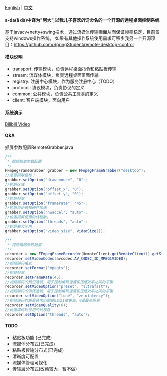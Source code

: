 [English](README.md) | [中文](README_zh.md)

#### a-da(ā dà)中译为"阿大",以我儿子喜欢的词命名的一个开源的远程桌面控制系统

基于javacv+netty+swing技术，通过流媒体传输画面从而保证帧率稳定，目前仅支持windows操作系统，
如果有其他操作系统使用需求可移步我另一个开源项目：https://github.com/SpringStudent/remote-desktop-control

#### 模块说明

* transport: 传输模块，负责远程桌面指令和粘贴板传输
* stream: 流媒体模块，负责远程桌面画面传输
* registry: 注册中心模块，作为服务注册中心（TODO）
* protocol: 协议模块，负责协议的定义
* common: 公共模块，负责公共工具类的定义
* client: 客户端模块，面向用户

#### 系统演示

[Bilibili Video](https://www.bilibili.com/video/BV1roDfYiEjg/)

#### Q&A

抓屏参数配置RemoteGrabber.java

```java
/**
 * 视频抓取参数配置
 */
FFmpegFrameGrabber grabber = new FFmpegFrameGrabber("desktop");
//是否抓取鼠标？
grabber.setOption("draw_mouse", "0");
//抓屏区域
grabber.setOption("offset_x", "0");
grabber.setOption("offset_y", "0");
//抓屏帧率
grabber.setOption("framerate", "45");
//抓屏自动选择硬件加速
grabber.setOption("hwaccel", "auto");
//设置抓屏使用的线程数。
grabber.setOption("threads", "auto");
//抓屏幕大小用
grabber.setOption("video_size", videoSize());

/**
 * 视频编码参数配置
 */
recorder = new FFmpegFrameRecorder(RemoteClient.getRemoteClient().getStreamServer() + "/receive?id=" + streamId, grabber.getImageWidth(), grabber.getImageHeight());
recorder.setVideoCodec(avcodec.AV_CODEC_ID_MPEG1VIDEO);
//视频编码格式
recorder.setFormat("mpegts");
//视频帧率
recorder.setFrameRate(45);
//视频编码的预设选项，用于控制编码速度和压缩效率之间的平衡
recorder.setVideoOption("preset", "ultrafast");
//视频编码的调优选项，用于控制编码速度和压缩效率之间的平衡
recorder.setVideoOption("tune", "zerolatency");
//视频编码的质量通常范围是0到21或更高，0是最高质量
recorder.setVideoQuality(6);
//设置编码时使用的线程数
recorder.setOption("threads", "auto");
```

#### TODO

* 粘贴板功能 (已完成)
* 流媒体分布式(已完成)
* 粘贴板传输分布式(已完成)
* 清晰度可配置
* 流媒体管理可视化
* 传输层分布式(改动较大，暂不做)
